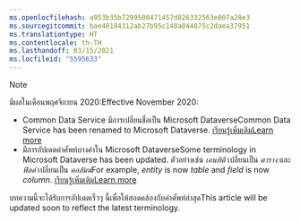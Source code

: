 ```yaml
---
ms.openlocfilehash: a953b35b7299500471457d826332563e007a28e3
ms.sourcegitcommit: bae40184312ab27b95c140a044875c2daea37951
ms.translationtype: HT
ms.contentlocale: th-TH
ms.lasthandoff: 03/15/2021
ms.locfileid: "5595633"
---
```

> [!NOTE]
> <span data-ttu-id="a0a3f-101">มีผลในเดือนพฤศจิกายน 2020:</span><span class="sxs-lookup"><span data-stu-id="a0a3f-101">Effective November 2020:</span></span>
> - <span data-ttu-id="a0a3f-102">Common Data Service มีการเปลี่ยนชื่อเป็น Microsoft Dataverse</span><span class="sxs-lookup"><span data-stu-id="a0a3f-102">Common Data Service has been renamed to Microsoft Dataverse.</span></span> [<span data-ttu-id="a0a3f-103">เรียนรู้เพิ่มเติม</span><span class="sxs-lookup"><span data-stu-id="a0a3f-103">Learn more</span></span>](https://aka.ms/PAuAppBlog)
> - <span data-ttu-id="a0a3f-104">มีการอัปเดตคำศัพท์บางคำใน Microsoft Dataverse</span><span class="sxs-lookup"><span data-stu-id="a0a3f-104">Some terminology in Microsoft Dataverse has been updated.</span></span> <span data-ttu-id="a0a3f-105">ตัวอย่างเช่น *เอนทิตี* เปลี่ยนเป็น *ตาราง* และ *ฟิลด์* เปลี่ยนเป็น *คอลัมน์*</span><span class="sxs-lookup"><span data-stu-id="a0a3f-105">For example, *entity* is now *table* and *field* is now *column*.</span></span> [<span data-ttu-id="a0a3f-106">เรียนรู้เพิ่มเติม</span><span class="sxs-lookup"><span data-stu-id="a0a3f-106">Learn more</span></span>](/powerapps/maker/data-platform/data-platform-intro)
>
> <span data-ttu-id="a0a3f-107">บทความนี้จะได้รับการอัปเดตเร็วๆ นี้เพื่อให้สอดคล้องกับคำศัพท์ล่าสุด</span><span class="sxs-lookup"><span data-stu-id="a0a3f-107">This article will be updated soon to reflect the latest terminology.</span></span>